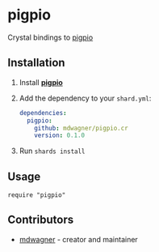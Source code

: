 # pigpio

Crystal bindings to [pigpio](https://abyz.me.uk/rpi/pigpio/cif.html)

## Installation

1. Install **[pigpio](https://abyz.me.uk/rpi/pigpio/download.html)**

1. Add the dependency to your `shard.yml`:

   ```yaml
   dependencies:
     pigpio:
       github: mdwagner/pigpio.cr
       version: 0.1.0
   ```

1. Run `shards install`

## Usage

```crystal
require "pigpio"
```

## Contributors

- [mdwagner](https://github.com/mdwagner) - creator and maintainer
